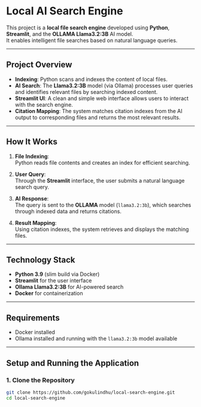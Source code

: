 # Local AI Search Engine

This project is a **local file search engine** developed using **Python**, **Streamlit**, and the **OLLAMA Llama3.2:3B** AI model.  
It enables intelligent file searches based on natural language queries.

---

## Project Overview

- **Indexing**: Python scans and indexes the content of local files.
- **AI Search**: The **Llama3.2:3B** model (via Ollama) processes user queries and identifies relevant files by searching indexed content.
- **Streamlit UI**: A clean and simple web interface allows users to interact with the search engine.
- **Citation Mapping**: The system matches citation indexes from the AI output to corresponding files and returns the most relevant results.

---

## How It Works

1. **File Indexing**:  
   Python reads file contents and creates an index for efficient searching.

2. **User Query**:  
   Through the **Streamlit** interface, the user submits a natural language search query.

3. **AI Response**:  
   The query is sent to the **OLLAMA** model (`llama3.2:3b`), which searches through indexed data and returns citations.

4. **Result Mapping**:  
   Using citation indexes, the system retrieves and displays the matching files.

---

## Technology Stack

- **Python 3.9** (slim build via Docker)
- **Streamlit** for the user interface
- **Ollama Llama3.2:3B** for AI-powered search
- **Docker** for containerization

---

## Requirements

- Docker installed
- Ollama installed and running with the `llama3.2:3b` model available

---

## Setup and Running the Application

### 1. Clone the Repository

```bash
git clone https://github.com/gokulindhu/local-search-engine.git
cd local-search-engine
